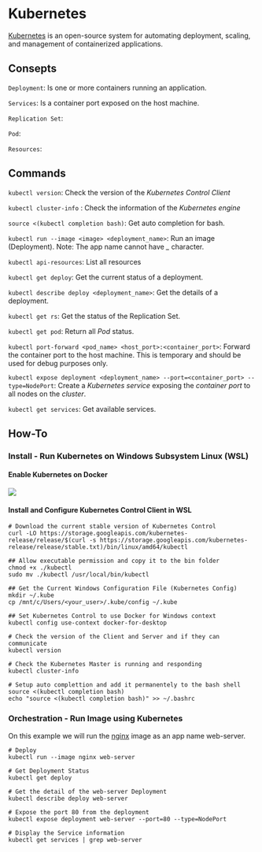 # Kubernetes

[Kubernetes]( https://kubernetes.io/ ) is an open-source system for automating deployment, scaling, and management of containerized applications.

## Consepts

`Deployment`: Is one or more containers running an application.

`Services`: Is a container port exposed on the host machine.

`Replication Set`:

`Pod`:

`Resources`: 
 

## Commands

`kubectl version`: Check the version of the *Kubernetes Control Client*

`kubectl cluster-info` : Check the information of the *Kubernetes engine*

`source <(kubectl completion bash)`: Get auto completion for bash.

`kubectl run --image <image> <deployment_name>`: Run an image (Deployment). Note: The app name cannot have *_* character.

`kubectl api-resources`: List all resources

`kubectl get deploy`: Get the current status of a deployment.

`kubectl describe deploy <deployment_name>`: Get the details of a deployment.

`kubectl get rs`: Get the status of the Replication Set.

`kubectl get pod`: Return all *Pod* status.

`kubectl port-forward <pod_name> <host_port>:<container_port>`: Forward the container port to the host machine. This is temporary and should be used for debug purposes only.

`kubectl expose deployment <deployment_name> --port=<container_port> --type=NodePort`: Create a *Kubernetes service* exposing the *container port* to all nodes on the *cluster*. 

`kubectl get services`: Get available services.

## How-To

### Install - Run Kubernetes on Windows Subsystem Linux (WSL)

#### Enable Kubernetes on Docker

![](http://tinyurl.com/yabue3r2)

#### Install and Configure Kubernetes Control Client in WSL

```shell
# Download the current stable version of Kubernetes Control
curl -LO https://storage.googleapis.com/kubernetes-release/release/$(curl -s https://storage.googleapis.com/kubernetes-release/release/stable.txt)/bin/linux/amd64/kubectl 

## Allow executable permission and copy it to the bin folder
chmod +x ./kubectl 
sudo mv ./kubectl /usr/local/bin/kubectl

## Get the Current Windows Configuration File (Kubernetes Config)
mkdir ~/.kube
cp /mnt/c/Users/<your_user>/.kube/config ~/.kube

## Set Kubernetes Control to use Docker for Windows context 
kubectl config use-context docker-for-desktop

# Check the version of the Client and Server and if they can communicate
kubectl version

# Check the Kubernetes Master is running and responding
kubectl cluster-info

# Setup auto complettion and add it permanentely to the bash shell
source <(kubectl completion bash)
echo "source <(kubectl completion bash)" >> ~/.bashrc
```

### Orchestration - Run Image using Kubernetes

On this example we will run the [nginx](https://nginx.org/en/) image as an app name web-server.

```shell
# Deploy 
kubectl run --image nginx web-server

# Get Deployment Status
kubectl get deploy

# Get the detail of the web-server Deployment
kubectl describe deploy web-server

# Expose the port 80 from the deployment
kubectl expose deployment web-server --port=80 --type=NodePort

# Display the Service information
kubectl get services | grep web-server
```








